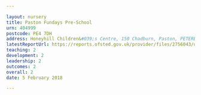```yaml
---

layout: nursery
title: Paston Fundays Pre-School
urn: 404999
postcode: PE4 7DH
address: Honeyhill Children&#039;s Centre, 150 Chadburn, Paston, PETERBOROUGH, PE4 7DH
latestReportUrl: https://reports.ofsted.gov.uk/provider/files/2756043/urn/404999.pdf
teaching: 2
development: 2
leadership: 2
outcomes: 2
overall: 2
date: 5 February 2018

---
```

